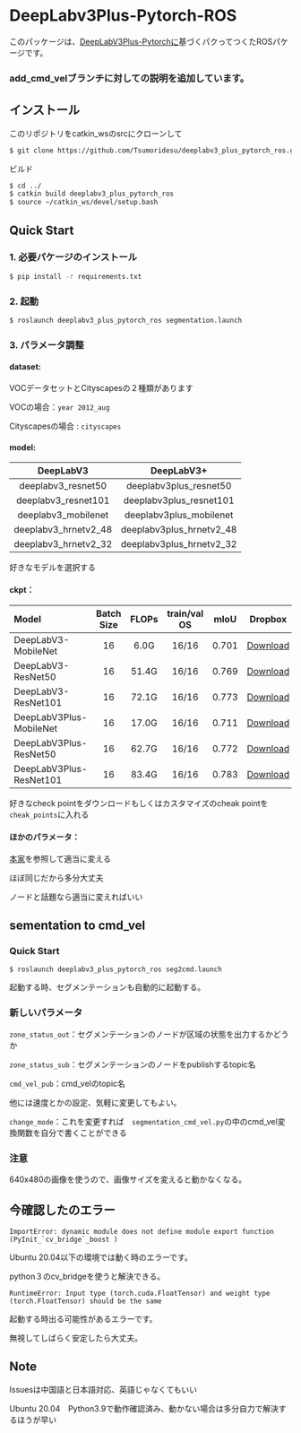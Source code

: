 # DeepLabv3Plus-Pytorch-ROS


このパッケージは、[DeepLabV3Plus-Pytorchに](https://github.com/VainF/DeepLabV3Plus-Pytorch)基づくパクってつくたROSパケージです。

### add_cmd_velブランチに対しての説明を追加しています。


## インストール 
このリポジトリをcatkin_wsのsrcにクローンして
```bash
$ git clone https://github.com/Tsumoridesu/deeplabv3_plus_pytorch_ros.git
```
ビルド
```bash
$ cd ../
$ catkin build deeplabv3_plus_pytorch_ros
$ source ~/catkin_ws/devel/setup.bash 
```

##  Quick Start
### 1. 必要パケージのインストール
```bash
$ pip install -r requirements.txt
```

### 2. 起動
```bash
$ roslaunch deeplabv3_plus_pytorch_ros segmentation.launch
```

### 3. パラメータ調整
#### dataset:
VOCデータセットとCityscapesの２種類があります

VOCの場合：```year 2012_aug```

Cityscapesの場合 : ```cityscapes```

#### model:
|      DeepLabV3       |        DeepLabV3+        |
|:--------------------:|:------------------------:|
|  deeplabv3_resnet50  |  deeplabv3plus_resnet50  |
| deeplabv3_resnet101  | deeplabv3plus_resnet101  |
| deeplabv3_mobilenet  | deeplabv3plus_mobilenet  ||
| deeplabv3_hrnetv2_48 | deeplabv3plus_hrnetv2_48 |
| deeplabv3_hrnetv2_32 | deeplabv3plus_hrnetv2_32 |

好きなモデルを選択する

#### ckpt：
| Model                   | Batch Size | FLOPs | train/val OS | mIoU  |                                               Dropbox                                                |                Tencent Weiyun                 | 
|:------------------------|:----------:|:-----:|:------------:|:-----:|:----------------------------------------------------------------------------------------------------:|:---------------------------------------------:|
| DeepLabV3-MobileNet     |     16     | 6.0G  |    16/16     | 0.701 |   [Download](https://www.dropbox.com/s/uhksxwfcim3nkpo/best_deeplabv3_mobilenet_voc_os16.pth?dl=0)   | [Download](https://share.weiyun.com/A4ubD1DD) |
| DeepLabV3-ResNet50      |     16     | 51.4G |    16/16     | 0.769 |   [Download](https://www.dropbox.com/s/3eag5ojccwiexkq/best_deeplabv3_resnet50_voc_os16.pth?dl=0)    | [Download](https://share.weiyun.com/33eLjnVL) |
| DeepLabV3-ResNet101     |     16     | 72.1G |    16/16     | 0.773 |   [Download](https://www.dropbox.com/s/vtenndnsrnh4068/best_deeplabv3_resnet101_voc_os16.pth?dl=0)   | [Download](https://share.weiyun.com/iCkzATAw) |
| DeepLabV3Plus-MobileNet |     16     | 17.0G |    16/16     | 0.711 | [Download](https://www.dropbox.com/s/0idrhwz6opaj7q4/best_deeplabv3plus_mobilenet_voc_os16.pth?dl=0) | [Download](https://share.weiyun.com/djX6MDwM) |
| DeepLabV3Plus-ResNet50  |     16     | 62.7G |    16/16     | 0.772 | [Download](https://www.dropbox.com/s/dgxyd3jkyz24voa/best_deeplabv3plus_resnet50_voc_os16.pth?dl=0)  | [Download](https://share.weiyun.com/uTM4i2jG) |
| DeepLabV3Plus-ResNet101 |     16     | 83.4G |    16/16     | 0.783 | [Download](https://www.dropbox.com/s/bm3hxe7wmakaqc5/best_deeplabv3plus_resnet101_voc_os16.pth?dl=0) | [Download](https://share.weiyun.com/UNPZr3dk) |

好きなcheck pointをダウンロードもしくはカスタマイズのcheak pointを```cheak_points```に入れる

#### ほかのパラメータ：
[本家](https://github.com/VainF/DeepLabV3Plus-Pytorch)を参照して適当に変える

ほぼ同じだから多分大丈夫

ノードと話題なら適当に変えればいい

## sementation to cmd_vel
### Quick Start
```
$ roslaunch deeplabv3_plus_pytorch_ros seg2cmd.launch 
```
起動する時、セグメンテーションも自動的に起動する。
### 新しいパラメータ
```zone_status_out```：セグメンテーションのノードが区域の状態を出力するかどうか


```zone_status_sub```：セグメンテーションのノードをpublishするtopic名


```cmd_vel_pub```：cmd_velのtopic名


他には速度とかの設定、気軽に変更してもよい。


```change_mode```：これを変更すれば　```segmentation_cmd_vel.py```の中のcmd_vel変換関数を自分で書くことができる

### 注意
640x480の画像を使うので、画像サイズを変えると動かなくなる。

## 今確認したのエラー
```
ImportError: dynamic module does not define module export function (PyInit_`cv_bridge`_boost ) 
```
Ubuntu 20.04以下の環境では動く時のエラーです。

python３のcv_bridgeを使うと解決できる。



```
RuntimeError: Input type (torch.cuda.FloatTensor) and weight type (torch.FloatTensor) should be the same
```
起動する時出る可能性があるエラーです。

無視してしばらく安定したら大丈夫。

## Note
Issuesは中国語と日本語対応、英語じゃなくてもいい

Ubuntu 20.04　Python3.9で動作確認済み、動かない場合は多分自力で解決するほうが早い

